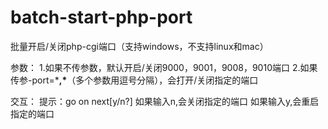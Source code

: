 # batch-start-php-port
批量开启/关闭php-cgi端口（支持windows，不支持linux和mac）

参数：
1.如果不传参数，默认开启/关闭9000，9001，9008，9010端口
2.如果传参-port=\***,\***（多个参数用逗号分隔），会打开/关闭指定的端口

交互：
提示：go on next[y/n?]
如果输入n,会关闭指定的端口
如果输入y,会重启指定的端口

